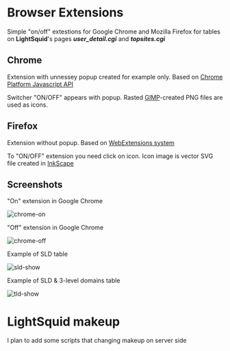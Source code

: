 # Browser Extensions
Simple "on/off" extestions for Google Chrome and Mozilla Firefox for tables on **LightSquid**'s pages **_user_detail.cgi_** and **_topsites.cgi_**

## Chrome
Extension with unnessey popup created for example only. Based on [Chrome Platform Javascript API](https://developer.chrome.com/extensions/api_index)

Switcher "ON/OFF" appears with popup. Rasted [GIMP](https://www.gimp.org/)-created PNG files are used as icons.

## Firefox
Extension without popup. Based on [WebExtensions system](https://developer.mozilla.org/Add-ons/WebExtensions)

To "ON/OFF" extension you need click on icon. Icon image is vector SVG file created in [InkScape](https://inkscape.org/)

## Screenshots
"On" extension in Google Chrome


![chrome-on](https://cloud.githubusercontent.com/assets/27973529/25432319/a3b9b1f6-2a8c-11e7-987c-6cd436144ef6.png)

"Off" extension in Google Chrome

![chrome-off](https://cloud.githubusercontent.com/assets/27973529/25432321/a3bc4fce-2a8c-11e7-95d1-2b701fbb677c.png)

Example of SLD table

![sld-show](https://cloud.githubusercontent.com/assets/27973529/25432322/a3bd419a-2a8c-11e7-933b-29ea9201cf02.png)

Example of SLD & 3-level domains table

![tld-show](https://cloud.githubusercontent.com/assets/27973529/25432320/a3bbdf6c-2a8c-11e7-9225-9ef5489ec62f.png)

# LightSquid makeup
I plan to add some scripts that changing makeup on server side